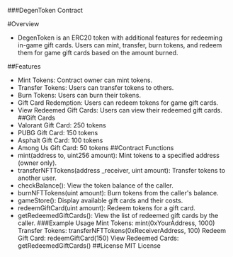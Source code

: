 ###DegenToken Contract

#Overview
- DegenToken is an ERC20 token with additional features for redeeming in-game gift cards. Users can mint, transfer, burn tokens, and redeem them for game gift cards based on the amount burned.

##Features
- Mint Tokens: Contract owner can mint tokens.
- Transfer Tokens: Users can transfer tokens to others.
- Burn Tokens: Users can burn their tokens.
- Gift Card Redemption: Users can redeem tokens for game gift cards.
- View Redeemed Gift Cards: Users can view their redeemed gift cards.
##Gift Cards
- Valorant Gift Card: 250 tokens
- PUBG Gift Card: 150 tokens
- Asphalt Gift Card: 100 tokens
- Among Us Gift Card: 50 tokens
##Contract Functions
- mint(address to, uint256 amount): Mint tokens to a specified address (owner only).
- transferNFTTokens(address _receiver, uint amount): Transfer tokens to another user.
- checkBalance(): View the token balance of the caller.
- burnNFTTokens(uint amount): Burn tokens from the caller's balance.
- gameStore(): Display available gift cards and their costs.
- redeemGiftCard(uint amount): Redeem tokens for a gift card.
- getRedeemedGiftCards(): View the list of redeemed gift cards by the caller.
###Example Usage
Mint Tokens: mint(0xYourAddress, 1000)
Transfer Tokens: transferNFTTokens(0xReceiverAddress, 100)
Redeem Gift Card: redeemGiftCard(150)
View Redeemed Cards: getRedeemedGiftCards()
##License
MIT License
